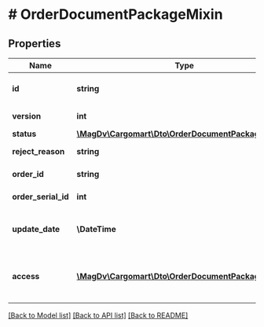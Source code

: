 # # OrderDocumentPackageMixin

## Properties

Name | Type | Description | Notes
------------ | ------------- | ------------- | -------------
**id** | **string** | Идентификатор пакета документов |
**version** | **int** | Версия пакета документов | [optional]
**status** | [**\MagDv\Cargomart\Dto\OrderDocumentPackageStatus**](OrderDocumentPackageStatus.md) |  |
**reject_reason** | **string** | Причина отклонения | [optional]
**order_id** | **string** | Идентификатор заказа | [optional]
**order_serial_id** | **int** | Порядковый номер заказа | [optional]
**update_date** | **\DateTime** | Дата изменения пакета документов | [optional]
**access** | [**\MagDv\Cargomart\Dto\OrderDocumentPackageAccess**](OrderDocumentPackageAccess.md) | Описание доступных действий по пакету документов | [optional]

[[Back to Model list]](../../README.md#models) [[Back to API list]](../../README.md#endpoints) [[Back to README]](../../README.md)
